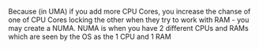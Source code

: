 Because (in UMA) if you add more CPU Cores, you increase the chanse of one of CPU Cores locking the other when they try to work with RAM - you may create a NUMA.
NUMA is when you have 2 different CPUs and RAMs which are seen by the OS as the 1 CPU and 1 RAM
